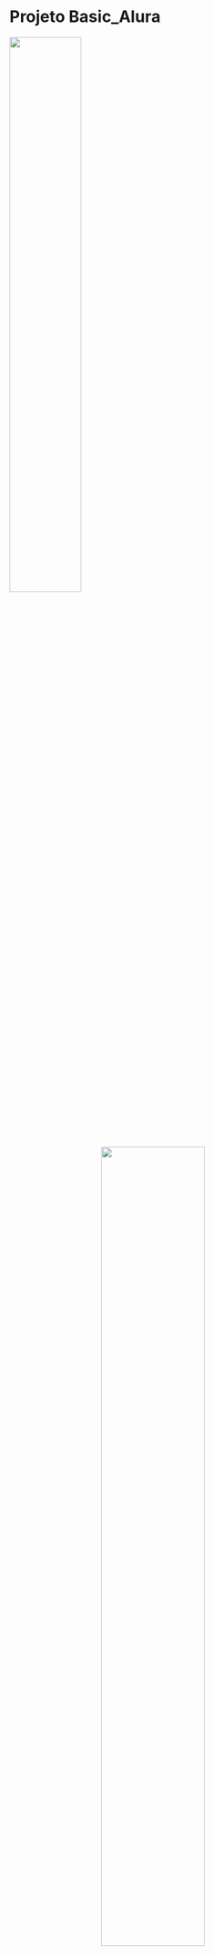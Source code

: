 # Projeto Basic_Alura



<div></div>
<img src="https://github.com/luigilodi/portfolio_inicial_html_css_basic/assets/28441957/2e69075a-1345-44b5-9419-2becb775152d" width="50%" />
</div>


<div align="center">
<img src="https://github.com/luigilodi/portfolio_inicial_html_css_basic/assets/28441957/4be3bef8-bc57-40c1-b79b-f8625f7ac830" width="60%" />
</div>


